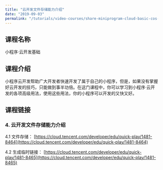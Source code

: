 ```yaml
---
title: "云开发文件存储能力介绍"
date: "2019-09-03"
permalink: "/tutorials/video-courses/share-miniprogram-cloud-basic-cos-storage"
---
```


## 课程名称

小程序·云开发基础

## 课程介绍

小程序云开发帮助广大开发者快速开发了属于自己的小程序，但是，如果没有掌握好云开发的技巧，只能做到事半功倍。在这门课程中，你可以学习到小程序·云开发的各项高级用法，使用这些用法，你的小程序可以开发的又快又好。

## 课程链接

### 4. 云开发文件存储能力介绍

4.1 文件存储：
[https://cloud.tencent.com/developer/edu/quick-play/1481-8464](https://cloud.tencent.com/developer/edu/quick-play/1481-8464)

4.2 生成临时链接：
[https://cloud.tencent.com/developer/edu/quick-play/1481-8465](https://cloud.tencent.com/developer/edu/quick-play/1481-8465)
